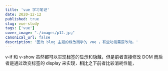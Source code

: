 ```yaml
---
title: 'vue 学习笔记'
date: 2020-12-12
published: true
slug: vue-study
tags: ['vue']
cover_image: "./images/p12.jpg"
canonical_url: false
description: '因为 blog 主题的缘故而学的 vue ，有些功能需要改动。'
---
```


v-if 和 v-show 虽然都可以实现标签的显示和隐藏，但是前者直接修改 DOM 而后者是通过改变标签的 display 来实现，相比之下前者比较消耗性能，

